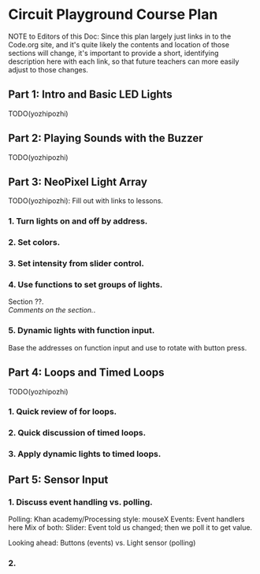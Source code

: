 # Circuit Playground Course Plan

NOTE to Editors of this Doc: 
Since this plan largely just links in to the Code.org site, and it's quite likely the contents and location of those sections will change, it's important to provide a short, identifying description here with each link, so that future teachers can more easily adjust to those changes.

## Part 1: Intro and Basic LED Lights

TODO(yozhipozhi)

## Part 2: Playing Sounds with the Buzzer

TODO(yozhipozhi)

## Part 3: NeoPixel Light Array

TODO(yozhipozhi): Fill out with links to lessons.

### 1. Turn lights on and off by address.
### 2. Set colors.
### 3. Set intensity from slider control.

### 4. Use functions to set groups of lights.

   Section ??.  
   *Comments on the section.*.  

### 5. Dynamic lights with function input.

Base the addresses on function input and use to rotate with button press.

## Part 4: Loops and Timed Loops

TODO(yozhipozhi)

### 1. Quick review of for loops.

### 2. Quick discussion of timed loops.

### 3. Apply dynamic lights to timed loops.

## Part 5: Sensor Input

### 1. Discuss event handling vs. polling.

Polling: Khan academy/Processing style: mouseX
Events: Event handlers here
Mix of both: Slider: Event told us changed; then we poll it to get value.

Looking ahead: Buttons (events) vs. Light sensor (polling)

### 2. 